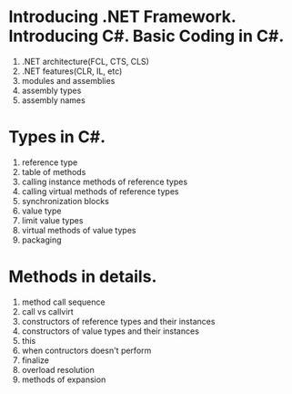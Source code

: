 # Introducing .NET Framework. Introducing C#. Basic Coding in C#.
1. .NET architecture(FCL, CTS, CLS)
2. .NET features(CLR, IL, etc)
3. modules and assemblies
4. assembly types
5. assembly names

# Types in C#.
1. reference type
2. table of methods
3. calling instance methods of reference types
4. calling virtual methods of reference types
5. synchronization blocks
6. value type
7. limit value types
8. virtual methods of value types
9. packaging

# Methods in details.
1. method call sequence
2. call vs callvirt
3. constructors of reference types and their instances
4. constructors of value types and their instances
5. this
6. when contructors doesn't perform
7. finalize
8. overload resolution
9. methods of expansion
